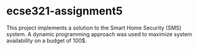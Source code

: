 # ecse321-assignment5
This project implements a solution to the Smart Home Security (SMS) system. A dynamic programming approach was used to maximize system availability on a budget of 100$.
